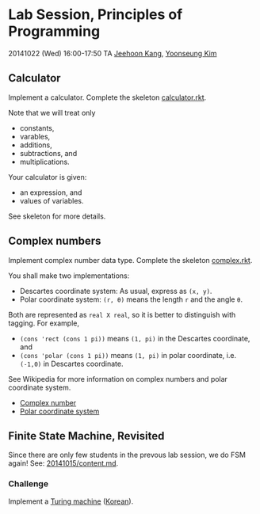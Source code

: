 # Lab Session, Principles of Programming #

20141022 (Wed) 16:00-17:50
TA [Jeehoon Kang](http://sf.snu.ac.kr/jeehoon.kang), [Yoonseung Kim](http://sf.snu.ac.kr/yskim)

## Calculator ##

Implement a calculator. Complete the skeleton
[calculator.rkt](calculator.rkt).

Note that we will treat only

- constants,
- varables,
- additions,
- subtractions, and
- multiplications.

Your calculator is given:
- an expression, and
- values of variables.

See skeleton for more details.

## Complex numbers ##

Implement complex number data type. Complete the skeleton
[complex.rkt](complex.rkt).

You shall make two implementations:

- Descartes coordinate system: As usual, express as ```(x, y)```.
- Polar coordinate system: ```(r, θ)``` means the length ```r``` and
the angle ```θ```.

Both are represented as ```real X real```, so it is better to
distinguish with tagging. For example,

- ```(cons 'rect (cons 1 pi))``` means ```(1, pi)``` in the Descartes
  coordinate, and
- ```(cons 'polar (cons 1 pi))``` means ```(1, pi)``` in polar
coordinate, i.e. ```(-1,0)``` in Descartes coordinate.

See Wikipedia for more information on complex numbers and polar
coordinate system.

- [Complex number](http://en.wikipedia.org/wiki/Complex_number)
- [Polar coordinate system](http://en.wikipedia.org/wiki/Polar_coordinate_system)

## Finite State Machine, Revisited ##

Since there are only few students in the prevous lab session, we do
FSM again! See: [20141015/content.md](../20141015/content.md).

### Challenge ###

Implement a [Turing machine](http://en.wikipedia.org/wiki/Turing_machine) ([Korean](http://ko.wikipedia.org/wiki/%ED%8A%9C%EB%A7%81_%EA%B8%B0%EA%B3%84)).
